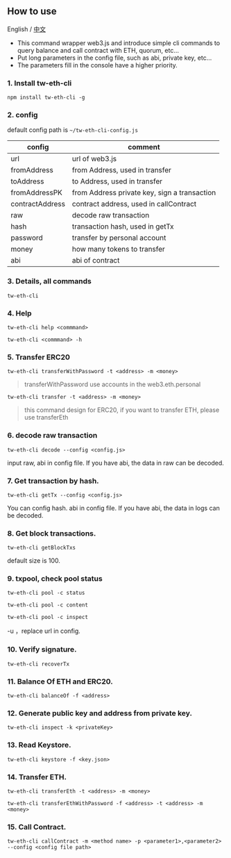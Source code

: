 ## How to use

English / [中文](./README.zh.md)

- This command wrapper web3.js and introduce simple cli commands to query balance and call contract with ETH, quorum, etc...
- Put long parameters in the config file, such as abi, private key, etc...
- The parameters fill in the console have a higher priority. 

### 1. Install tw-eth-cli

`npm install tw-eth-cli -g`

### 2. config

default config path is `~/tw-eth-cli-config.js`

| config | comment |
| --- | --- |
| url | url of web3.js |
| fromAddress | from Address, used in transfer |
| toAddress | to Address, used in transfer |
| fromAddressPK | from Address private key, sign a transaction |
| contractAddress |contract address, used in callContract |
| raw | decode raw transaction |
| hash | transaction hash, used in getTx | 
| password | transfer by personal account | 
| money | how many tokens to transfer  |
| abi | abi of contract |
 
 ### 3. Details, all commands
 
`tw-eth-cli`
 
 ### 4. Help
 
`tw-eth-cli help <commmand>`
 
`tw-eth-cli <commmand> -h `
 
### 5. Transfer ERC20

`tw-eth-cli transferWithPassword -t <address> -m <money>` 

>transferWithPassword use accounts in the web3.eth.personal 

`tw-eth-cli transfer -t <address> -m <money>` 

> this command design for ERC20, if you want to transfer ETH, please use transferEth

### 6. decode raw transaction

`tw-eth-cli decode --config <config.js>`

input raw, abi in config file. If you have abi, the data in raw can be decoded. 

### 7. Get transaction by hash.

`tw-eth-cli getTx --config <config.js>`

You can config hash. abi in config file. If you have abi, the data in logs can be decoded. 

### 8. Get block transactions.

`tw-eth-cli getBlockTxs`

default size is 100.

### 9. txpool, check pool status

`tw-eth-cli pool -c status` 
 
`tw-eth-cli pool -c content` 
 
`tw-eth-cli pool -c inspect` 

-u <remote url>，replace url in config.

### 10. Verify signature.

`tw-eth-cli recoverTx` 

### 11. Balance Of ETH and ERC20.

`tw-eth-cli balanceOf -f <address>` 

### 12. Generate public key and address from private key.

`tw-eth-cli inspect -k <privateKey>` 

### 13. Read Keystore.

`tw-eth-cli keystore -f <key.json>`
 
### 14. Transfer ETH.
 
`tw-eth-cli transferEth -t <address> -m <money>` 

`tw-eth-cli transferEthWithPassword -f <address> -t <address> -m <money>`

### 15. Call Contract.

`tw-eth-cli callContract -m <method name> -p <parameter1>,<parameter2> --config <config file path>`


